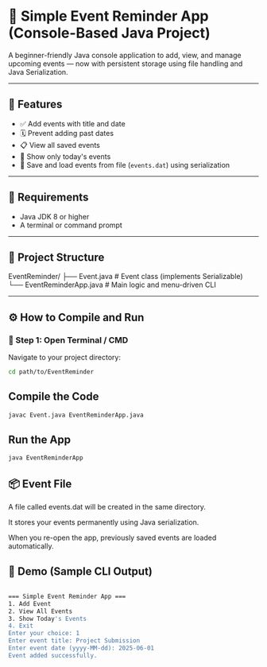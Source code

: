 # 📅 Simple Event Reminder App (Console-Based Java Project)

A beginner-friendly Java console application to add, view, and manage upcoming events — now with persistent storage using file handling and Java Serialization.

---

## 🚀 Features

- ✅ Add events with title and date
- 🗓️ Prevent adding past dates
- 📋 View all saved events
- 📆 Show only today's events
- 💾 Save and load events from file (`events.dat`) using serialization

---

## 🧾 Requirements

- Java JDK 8 or higher
- A terminal or command prompt

---

## 📁 Project Structure

EventReminder/
├── Event.java # Event class (implements Serializable)
└── EventReminderApp.java # Main logic and menu-driven CLI

---

## ⚙️ How to Compile and Run

### 🔹 Step 1: Open Terminal / CMD

Navigate to your project directory:

```bash
cd path/to/EventReminder
```

## Compile the Code
```bash
javac Event.java EventReminderApp.java
```

## Run the App
```bash
java EventReminderApp
```

## 📦 Event File
A file called events.dat will be created in the same directory.

It stores your events permanently using Java serialization.

When you re-open the app, previously saved events are loaded automatically.

## 📸 Demo (Sample CLI Output)
``` bash

=== Simple Event Reminder App ===
1. Add Event
2. View All Events
3. Show Today's Events
4. Exit
Enter your choice: 1
Enter event title: Project Submission
Enter event date (yyyy-MM-dd): 2025-06-01
Event added successfully.
```
